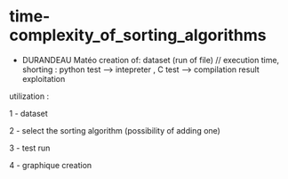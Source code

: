 # time-complexity_of_sorting_algorithms
- DURANDEAU Matéo
creation of: dataset (run of file) // execution time, shorting :  python test --> intepreter , C test --> compilation
result exploitation

utilization : 

1 - dataset 


2 - select the sorting algorithm (possibility of adding one)


3 -  test run 


4 - graphique creation 
